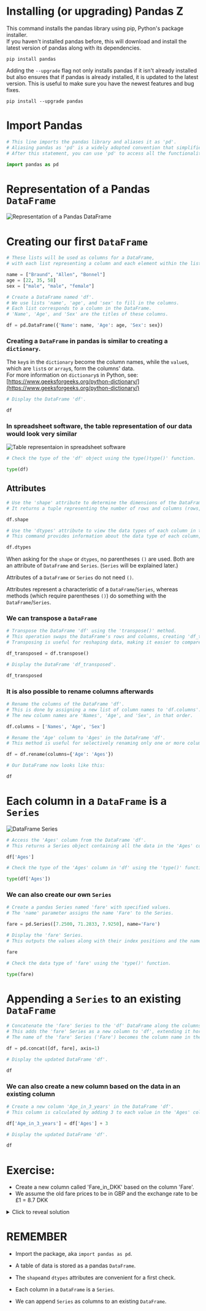 # Installing (or upgrading) Pandas Z

This command installs the pandas library using pip, Python's package installer.\
If you haven't installed pandas before, this will download and install the latest version of pandas along with its dependencies.

`pip install pandas`

Adding the `--upgrade` flag not only installs pandas if it isn't already installed but also ensures that if pandas is already installed, it is updated to the latest version. This is useful to make sure you have the newest features and bug fixes.

`pip install --upgrade pandas`

# Import Pandas


```python
# This line imports the pandas library and aliases it as 'pd'.
# Aliasing pandas as 'pd' is a widely adopted convention that simplifies the syntax for accessing its functionalities.
# After this statement, you can use 'pd' to access all the functionalities provided by the pandas library.

import pandas as pd
```

# Representation of a Pandas `DataFrame`

![Representation of a Pandas DataFrame](images/01_table_dataframe.svg)

# Creating our first `DataFrame`


```python
# These lists will be used as columns for a DataFrame, 
# with each list representing a column and each element within the list representing a row in that column.

name = ["Braund", "Allen", "Bonnel"]
age = [22, 35, 58]
sex = ["male", "male", "female"]
```


```python
# Create a DataFrame named 'df'.
# We use lists 'name', 'age', and 'sex' to fill in the columns.
# Each list corresponds to a column in the DataFrame.
# 'Name', 'Age', and 'Sex' are the titles of these columns.

df = pd.DataFrame({'Name': name, 'Age': age, 'Sex': sex})
```

### Creating a `DataFrame` in pandas is similar to creating a `dictionary`.
The `key`s in the `dictionary` become the column names, while the `value`s, which are `list`s or `array`s, form the columns' data. \
For more information on `dictionary`s in Python, see: \
[https://www.geeksforgeeks.org/python-dictionary/](https://www.geeksforgeeks.org/python-dictionary/)


```python
# Display the DataFrame 'df'.

df
```

### In spreadsheet software, the table representation of our data would look very similar

![Table representaion in spreadsheet software](images/01_table_spreadsheet.png)


```python
# Check the type of the 'df' object using the type()type()' function.

type(df)
```

## Attributes


```python
# Use the 'shape' attribute to determine the dimensions of the DataFrame 'df'.
# It returns a tuple representing the number of rows and columns (rows, columns).

df.shape
```


```python
# Use the 'dtypes' attribute to view the data types of each column in the 'df' DataFrame.
# This command provides information about the data type of each column, such as integer, float, or object (string).

df.dtypes
```

When asking for the `shape` or `dtypes`, no parentheses `()` are used. Both are an attribute of `DataFrame` and `Series`. (`Series` will be explained later.)

Attributes of a `DataFrame` or `Series` do not need `()`.

Attributes represent a characteristic of a `DataFrame`/`Series`, whereas methods (which require parentheses `()`) do something with the `DataFrame`/`Series`. 

### We can transpose a `DataFrame`


```python
# Transpose the DataFrame 'df' using the 'transpose()' method.
# This operation swaps the DataFrame's rows and columns, creating 'df_transposed'.
# Transposing is useful for reshaping data, making it easier to compare rows or apply certain operations that are typically column-based.

df_transposed = df.transpose()
```


```python
# Display the DataFrame 'df_transposed'.

df_transposed
```

### It is also possible to rename columns afterwards


```python
# Rename the columns of the DataFrame 'df'.
# This is done by assigning a new list of column names to 'df.columns'.
# The new column names are 'Names', 'Age', and 'Sex', in that order.

df.columns = ['Names', 'Age', 'Sex']
```


```python
# Rename the 'Age' column to 'Ages' in the DataFrame 'df'.
# This method is useful for selectively renaming only one or more columns without changing the entire set of column names.

df = df.rename(columns={'Age': 'Ages'})
```


```python
# Our DataFrame now looks like this:

df
```

# Each column in a `DataFrame` is a `Series`

![DataFrame Series](images/01_table_series.svg)


```python
# Access the 'Ages' column from the DataFrame 'df'.
# This returns a Series object containing all the data in the 'Ages' column.

df['Ages']
```


```python
# Check the type of the 'Ages' column in 'df' using the 'type()' function.

type(df['Ages'])
```

### We can also create our own `Series`


```python
# Create a pandas Series named 'fare' with specified values.
# The 'name' parameter assigns the name 'Fare' to the Series.

fare = pd.Series([7.2500, 71.2833, 7.9250], name='Fare')
```


```python
# Display the 'fare' Series.
# This outputs the values along with their index positions and the name of the Series.

fare
```


```python
# Check the data type of 'fare' using the 'type()' function.

type(fare)
```

# Appending a `Series` to an existing `DataFrame`


```python
# Concatenate the 'fare' Series to the 'df' DataFrame along the columns (axis=1).
# This adds the 'fare' Series as a new column to 'df', extending it horizontally.
# The name of the 'fare' Series ('Fare') becomes the column name in the updated DataFrame.

df = pd.concat([df, fare], axis=1)
```


```python
# Display the updated DataFrame 'df'.

df
```

### We can also create a new column based on the data in an existing column


```python
# Create a new column 'Age_in_3_years' in the DataFrame 'df'.
# This column is calculated by adding 3 to each value in the 'Ages' column.

df['Age_in_3_years'] = df['Ages'] + 3
```


```python
# Display the updated DataFrame 'df'.

df
```

# Exercise:
* Create a new column called 'Fare_in_DKK' based on the column 'Fare'.
* We assume the old fare prices to be in GBP and the exchange rate to be £1 = 8.7 DKK

<details>
  <summary>Click to reveal solution</summary>
  <br/>
    
`df['Fare_in_DKK'] = df['Fare'] * 8.7`

This solution creates a new column in the `DataFrame` named 'Fare_in_DKK', which contains the fare prices converted from GBP to DKK using the given exchange rate.<br/>
Each fare value in GBP is multiplied by the exchange rate to obtain the corresponding fare value in DKK.

</details>

# REMEMBER

* Import the package, aka `import pandas as pd`.

* A table of data is stored as a pandas `DataFrame`.

* The `shape`and `dtypes` attributes are convenient for a first check.

* Each column in a `DataFrame` is a `Series`.

* We can append `Series` as columns to an existing `DataFrame`.
